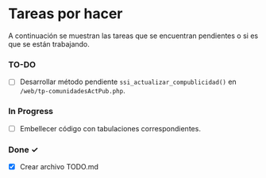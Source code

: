# Tareas por hacer

A continuación se muestran las tareas que se encuentran pendientes o si es que se están trabajando.

### TO-DO

- [ ] Desarrollar método pendiente `ssi_actualizar_compublicidad()` en `/web/tp-comunidadesActPub.php`.

### In Progress

- [ ] Embellecer código con tabulaciones correspondientes.

### Done ✓

- [x] Crear archivo TODO.md